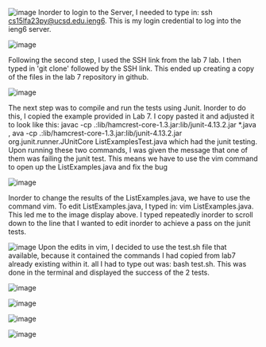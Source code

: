 ![image](https://cdn.discordapp.com/attachments/974137838180380672/1180986728295694388/Screenshot_2023-11-26_at_5.37.21_PM.png?ex=657f6a99&is=656cf599&hm=241561648a4c40dc2347f9d50ef8c4e7556545724465d2929860d5dcdb6e1877&)
Inorder to login to the Server, I needed to type in: ssh cs15lfa23py@ucsd.edu.ieng6. This is my login credential to log into the ieng6 server.

![image](https://cdn.discordapp.com/attachments/974137838180380672/1180986727695929457/Screenshot_2023-11-26_at_5.33.35_PM.png?ex=657f6a99&is=656cf599&hm=4c37840802ea65f7628cf2c1ce0ac4ab5c6bbd1ac8dd2b59c1afae62db08a2ad&)

Following the second step, I used the SSH link from the lab 7 lab. I then typed in 'git clone' followed by the SSH link. This ended up creating a copy of the files in the lab 7 repository in github.

![image](https://cdn.discordapp.com/attachments/974137838180380672/1180986682070282380/Screenshot_2023-11-26_at_6.04.50_PM.png?ex=657f6a8e&is=656cf58e&hm=7c1ac0f7511326abc06d691d89db53c04679693a4da3c7ab655130df63e92e34&)

The next step was to compile and run the tests using Junit. Inorder to do this, I copied the example provided in Lab 7. I copy pasted it and adjusted it to look like this: javac -cp .:lib/hamcrest-core-1.3.jar:lib/junit-4.13.2.jar *.java , ava -cp .:lib/hamcrest-core-1.3.jar:lib/junit-4.13.2.jar org.junit.runner.JUnitCore ListExamplesTest.java which had the junit testing. Upon running these two commands, I was given the message that one of them was failing the junit test. This means we have to use the vim command to open up the ListExamples.java and fix the bug

![image](https://cdn.discordapp.com/attachments/974137838180380672/1180986682422595695/Screenshot_2023-11-26_at_6.36.26_PM.png?ex=657f6a8e&is=656cf58e&hm=82f3cae01b14d114d3d62845e8423a19830e3388cbfcc9baacea147995cef15c&)

Inorder to change the results of the ListExamples.java, we have to use the command vim. To edit ListExamples.java, I typed in: vim ListExamples.java. This led me to the image display above. I typed <j> repeatedly inorder to scroll down to the line that I wanted to edit inorder to achieve a pass on the junit tests.

![image](https://cdn.discordapp.com/attachments/974137838180380672/1180986683278229544/Screenshot_2023-11-26_at_6.37.10_PM.png?ex=657f6a8e&is=656cf58e&hm=d419994afada827fb95225540dff232943ade8a00b6d340b5c674aa2793c2204&)
Upon the edits in vim, I decided to use the test.sh file that available, because it contained the commands I had copied from lab7 already existing within it. all I had to type out was: bash test.sh. This was done in the terminal and displayed the success of the 2 tests.

![image](https://cdn.discordapp.com/attachments/974137838180380672/1180986683617980538/Screenshot_2023-11-26_at_6.44.16_PM.png?ex=657f6a8f&is=656cf58f&hm=78318e7eb4e3e5adb19618c2143abdad2fcec35317cb2f244daf50c575cd8d2f&)

![image]()

![image]()

![image]()


